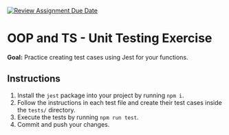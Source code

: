[![Review Assignment Due Date](https://classroom.github.com/assets/deadline-readme-button-22041afd0340ce965d47ae6ef1cefeee28c7c493a6346c4f15d667ab976d596c.svg)](https://classroom.github.com/a/M-tr_kTF)
# OOP and TS - Unit Testing Exercise

**Goal:** Practice creating test cases using Jest for your functions.

## Instructions

1. Install the `jest` package into your project by running `npm i`.
2. Follow the instructions in each test file and create their test cases inside the `tests/` directory.
3. Execute the tests by running `npm run test`.
4. Commit and push your changes.
